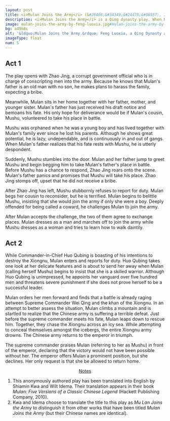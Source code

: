```yaml
---
layout: post
title: <i>Mulan Joins the Army</i> (&#26408;&#34349;&#24478;&#36557;, 1903)
description: <i>Mulan Joins the Army</i> is a Qing dynasty play. When Mulan’s cousin, Mushu, refuses to take his adopted father&rsquo;s place in battle, Mulan joins the army in Mushu&rsquo;s stead to fight against the Xiongnu.
image: mulan-joins-the-army-by-feng-luoxia.jpg#mulan-joins-the-army-by-feng-luoxia-fullsize.jpg
bg: a49b8c
alt: '&ldquo;Mulan Joins the Army.&rdquo; Feng Luoxia, a Qing Dynasty artist, completed this painting in 1900 (Public domain).'
imageType: float
num: 5
---
```


<h2>Act 1</h2>

The play opens with Zhao Jing, a corrupt government official who is in charge of conscripting men into the army. Because he knows that Mulan's father is an old man with no son, he makes plans to harass the family, expecting a bribe.

Meanwhile, Mulan sits in her home together with her father, mother, and younger sister. Mulan's father has just received his draft notice and bemoans his fate. His only hope for deliverance would be if Mulan's cousin, Mushu, volunteered to take his place in battle.

Mushu was orphaned when he was a young boy and has lived together with Mulan's family ever since he lost his parents. Although he shows great potential, he is lazy, undependable, and is continuously in and out of gangs. When Mulan's father realizes that his fate rests with Mushu, he is utterly despondent.

Suddenly, Mushu stumbles into the door. Mulan and her father jump to greet Mushu and begin begging him to take Mulan's father's place in battle. Before Mushu has a chance to respond, Zhao Jing roars onto the scene. Mulan's father panics and promises that Mushu will take his place. Zhao Jing stomps off, upset that he did not receive a bribe.

After Zhao Jing has left, Mushu stubbornly refuses to report for duty. Mulan begs her cousin to reconsider, but he is terrified. Mulan begins to belittle Mushu, insisting that she would join the army if only she were a boy. Deeply offended for being called a coward, he challenges Mulan to join the army.

After Mulan accepts the challenge, the two of them agree to exchange places. Mulan dresses as a man and marches off to join the army while Mushu dresses as a woman and tries to learn how to walk daintily.


<h2>Act 2</h2>

While Commander-in-Chief Huo Qubing is boasting of his intentions to destroy the Xiongnu, Mulan enters and reports for duty. Huo Qubing takes one look at her delicate features and is about to send her away when Mulan (calling herself Mushu) begins to insist that she is a skilled warrior. Although Huo Qubing is unimpressed, he appoints her vanguard over five hundred men and threatens severe punishment if she does not prove herself to be a successful leader.

Mulan orders her men forward and finds that a battle is already raging between Supreme Commander Wei Qing and the khan of the Xiongnu. In an attempt to better assess the situation, Mulan climbs a mountain and is startled to realize that the Chinese army is suffering a terrible defeat. Just before the supreme commander meets his fate, Mulan leaps down to rescue him. Together, they chase the Xiongnu across an icy sea. While attempting to conceal themselves amongst the icebergs, the entire Xiongnu army drowns. The Chinese army returns to the emperor in triumph.

The supreme commander praises Mulan (referring to her as Mushu) in front of the emperor, declaring that the victory would not have been possible without her. The emperor offers Mulan a prominent position, but she declines. Her only request is that she be allowed to return home.

<center><a id="note_link" href="#" onclick="toggle_note(); return false;">Notes <span id="show_note_icon"></span></a></center>

<div id="note">
<ol>
<li>This anonymously authored play has been translated into English by Shiamin Kwa and Wilt Idema. Their translation appears in their book <i>Mulan: Five Versions of a Classic Chinese Legend</i> (Hackett Publishing Company, 2010).</li>
<li>Kwa and Idema choose to translate the title to this play as <i>Mu Lan Joins the Army</i> to distinguish it from other works that have been titled <i>Mulan Joins the Army</i> (but their Chinese names are identical).</li>
</ol>
</div>

<script type="text/javascript" src="/assets/js/toggle_note.js"></script>

<script type="application/ld+json">
{
  "@context": "http://schema.org",
  "@type": "Play",
  "name": "Mulan Joins the Army",
  "image": "https://mulanbook.com/assets/images/articles/mulan-joins-the-army-by-feng-luoxia.jpg",
  "author": {
    "@type": "Person",
    "name": "Unknown"
  },
  "datePublished": "1903-01-01"
}
</script>

